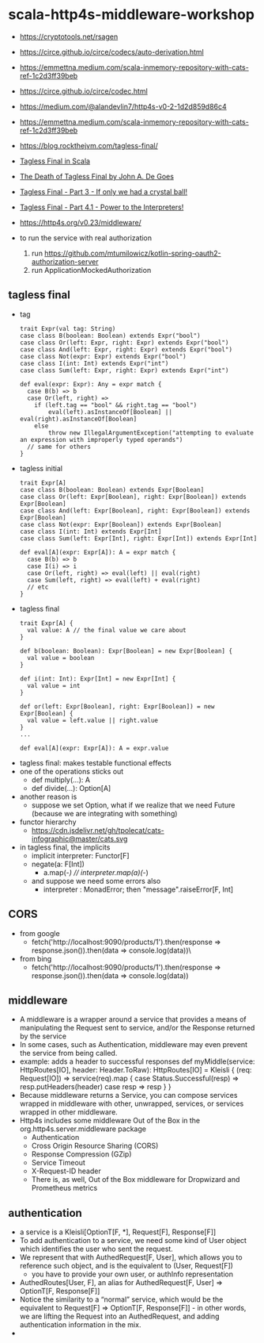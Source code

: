 # scala-http4s-middleware-workshop
* https://cryptotools.net/rsagen
* https://circe.github.io/circe/codecs/auto-derivation.html
* https://emmettna.medium.com/scala-inmemory-repository-with-cats-ref-1c2d3ff39beb
* https://circe.github.io/circe/codec.html
* https://medium.com/@alandevlin7/http4s-v0-2-1d2d859d86c4
* https://emmettna.medium.com/scala-inmemory-repository-with-cats-ref-1c2d3ff39beb
* https://blog.rockthejvm.com/tagless-final/
* [Tagless Final in Scala](https://www.youtube.com/watch?v=m3Qh-MmWpbM)
* [The Death of Tagless Final by John A. De Goes](https://www.youtube.com/watch?v=p98W4bUtbO8&t=486s)
* [Tagless Final - Part 3 - If only we had a crystal ball!](https://www.youtube.com/watch?v=3Jmy3AyYZjc)
* [Tagless Final - Part 4.1 - Power to the Interpreters!](https://www.youtube.com/watch?v=5NxrVZvur_o)
* https://http4s.org/v0.23/middleware/

* to run the service with real authorization
    1. run https://github.com/mtumilowicz/kotlin-spring-oauth2-authorization-server
    1. run ApplicationMockedAuthorization

## tagless final
* tag
    ```
    trait Expr(val tag: String)
    case class B(boolean: Boolean) extends Expr("bool")
    case class Or(left: Expr, right: Expr) extends Expr("bool")
    case class And(left: Expr, right: Expr) extends Expr("bool")
    case class Not(expr: Expr) extends Expr("bool")
    case class I(int: Int) extends Expr("int")
    case class Sum(left: Expr, right: Expr) extends Expr("int")

    def eval(expr: Expr): Any = expr match {
      case B(b) => b
      case Or(left, right) =>
        if (left.tag == "bool" && right.tag == "bool")
            eval(left).asInstanceOf[Boolean] || eval(right).asInstanceOf[Boolean]
        else
            throw new IllegalArgumentException("attempting to evaluate an expression with improperly typed operands")
      // same for others
    }
    ```
* tagless initial
    ```
    trait Expr[A]
    case class B(boolean: Boolean) extends Expr[Boolean]
    case class Or(left: Expr[Boolean], right: Expr[Boolean]) extends Expr[Boolean]
    case class And(left: Expr[Boolean], right: Expr[Boolean]) extends Expr[Boolean]
    case class Not(expr: Expr[Boolean]) extends Expr[Boolean]
    case class I(int: Int) extends Expr[Int]
    case class Sum(left: Expr[Int], right: Expr[Int]) extends Expr[Int]

    def eval[A](expr: Expr[A]): A = expr match {
      case B(b) => b
      case I(i) => i
      case Or(left, right) => eval(left) || eval(right)
      case Sum(left, right) => eval(left) + eval(right)
      // etc
    }
    ```
* tagless final
    ```
    trait Expr[A] {
      val value: A // the final value we care about
    }

    def b(boolean: Boolean): Expr[Boolean] = new Expr[Boolean] {
      val value = boolean
    }

    def i(int: Int): Expr[Int] = new Expr[Int] {
      val value = int
    }

    def or(left: Expr[Boolean], right: Expr[Boolean]) = new Expr[Boolean] {
      val value = left.value || right.value
    }
    ...

    def eval[A](expr: Expr[A]): A = expr.value
    ```
* tagless final: makes testable functional effects
* one of the operations sticks out
    * def multiply(...): A
    * def divide(...): Option[A]
* another reason is
    * suppose we set Option, what if we realize that we need Future (because we are integrating with something)
* functor hierarchy
    * https://cdn.jsdelivr.net/gh/tpolecat/cats-infographic@master/cats.svg
* in tagless final, the implicits
    * implicit interpreter: Functor[F]
    * negate(a: F[Int])
        * a.map(-_) // interpreter.map(a)(-_)
    * and suppose we need some errors also
        * interpreter : MonadError; then "message".raiseError[F, Int]



## CORS
* from google
    * fetch('http://localhost:9090/products/1').then(response => response.json()).then(data => console.log(data))\
* from bing
    * fetch('http://localhost:9090/products/1').then(response => response.json()).then(data => console.log(data))


## middleware
* A middleware is a wrapper around a service that provides a means of manipulating the Request sent to service, and/or the Response returned by the service
* In some cases, such as Authentication, middleware may even prevent the service from being called.
* example: adds a header to successful responses
    def myMiddle(service: HttpRoutes[IO], header: Header.ToRaw): HttpRoutes[IO] = Kleisli { (req: Request[IO]) =>
      service(req).map {
        case Status.Successful(resp) =>
          resp.putHeaders(header)
        case resp =>
          resp
      }
    }
* Because middleware returns a Service, you can compose services wrapped in middleware with other, unwrapped, services, or services wrapped in other middleware.
* Http4s includes some middleware Out of the Box in the org.http4s.server.middleware package
    * Authentication
    * Cross Origin Resource Sharing (CORS)
    * Response Compression (GZip)
    * Service Timeout
    * X-Request-ID header
    * There is, as well, Out of the Box middleware for Dropwizard and Prometheus metrics

## authentication
* a service is a Kleisli[OptionT[F, *], Request[F], Response[F]]
* To add authentication to a service, we need some kind of User object which identifies the user who sent the request.
* We represent that with AuthedRequest[F, User], which allows you to reference such object, and is the equivalent to (User, Request[F])
    * you have to provide your own user, or authInfo representation
* AuthedRoutes[User, F], an alias for AuthedRequest[F, User] => OptionT[F, Response[F]]
* Notice the similarity to a “normal” service, which would be the equivalent to Request[F] => OptionT[F, Response[F]] - in other words, we are lifting the Request into an AuthedRequest, and adding authentication information in the mix.
*
